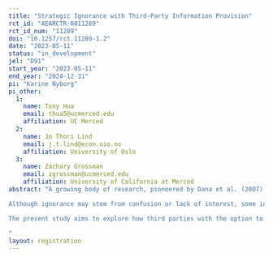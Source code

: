 ```yaml
---
title: "Strategic Ignorance with Third-Party Information Provision"
rct_id: "AEARCTR-0011289"
rct_id_num: "11289"
doi: "10.1257/rct.11289-1.2"
date: "2023-05-11"
status: "in_development"
jel: "D91"
start_year: "2023-05-11"
end_year: "2024-12-31"
pi: "Karine Nyborg"
pi_other:
  1:
    name: Tony Hua
    email: thua5@ucmerced.edu
    affiliation: UC Merced
  2:
    name: Jo Thori Lind
    email: j.t.lind@econ.uio.no
    affiliation: University of Oslo
  3:
    name: Zachary Grossman
    email: zgrossman@ucmerced.edu
    affiliation: University of California at Merced
abstract: "A growing body of research, pioneered by Dana et al. (2007), has documented the prevalence of strategic ignorance in social decisions (e.g., Matthey and Regner 2011; Grossman 2014; van der Weele 2014; Feiler 2014; Exley 2016; Grossman and van der Weele 2017; Momsen and Ohndorf 2020, 2023; Serra-Garcia and Szech 2021): although people frequently incur a private cost to bring about some social benefit under conditions of full information, when the social benefit is uncertain, a surprisingly large number of people avoid easy opportunities to resolve this uncertainty and revert to selfish behavior.
Although ignorance may stem from confusion or lack of interest, some individuals avoid information for strategic reasons, such as maintaining positive self - or social image (Nyborg 2011, Grossman 2014, Grossman and van der Weele 2017, Exley and Kessler 2021). Our social interactions frequently unfold in situations much richer than the simple two-person decision environment modeled in the basic moral-wiggle-room game introduced by Dana et al. (2007)—henceforth DWK. For example, other people with whom we interact might be able to either supply the information which we wish to avoid or at the very least point out our attempts to avoid it. Someone dining with an aspiring vegetarian could say, “you know that soup is made with chicken stock, right?” or “aren’t you going to ask what’s in that soup?”. Avoiding clicking on articles with headlines like, “Fast fashion: how clothes are linked to climate change,” doesn’t stop people from discussing such articles in your presence. If some people strictly prefer ignorance (as opposed to merely being indifferent to information), then externally imposing information on them might harm them. 
The present study aims to explore how third parties with the option to inform dictators of the potential consequences of their choices affect the behavior of dictators, particularly those who would otherwise wish to avoid that information. We will use the moral-wiggle-room game of DWK as the fundamental decision because of its simplicity and to maintain comparability with other studies. In particular, we will look at whether the presence of such third parties affects dictators’ information and allocation choices, whether the dictator is willing to reward sanction or punish the behavior of the informer, and whether such potential reward punishment deters bystanders from providing information. The goal is to shed further light on the strategic nature of information avoidance, the conditions under which it may manifest as an image-management strategy, and how social outcomes are determined in environments with richer social interactions. 
"
layout: registration
---
```


